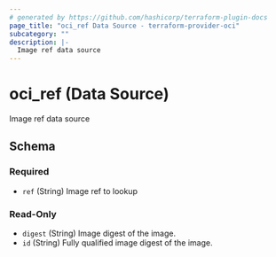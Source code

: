 ```yaml
---
# generated by https://github.com/hashicorp/terraform-plugin-docs
page_title: "oci_ref Data Source - terraform-provider-oci"
subcategory: ""
description: |-
  Image ref data source
---
```


# oci_ref (Data Source)

Image ref data source



<!-- schema generated by tfplugindocs -->
## Schema

### Required

- `ref` (String) Image ref to lookup

### Read-Only

- `digest` (String) Image digest of the image.
- `id` (String) Fully qualified image digest of the image.



